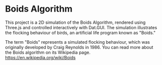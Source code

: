 # Boids Algorithm

This project is a 2D simulation of the Boids Algorithm,  rendered using Three.js and controlled interactively with Dat.GUI. The simulation illustrates the flocking behaviour of birds, an artificial life program known as "Boids."

The term "Boids" represents a simulated flocking behaviour, which was originally developed by Craig Reynolds in 1986. You can read more about the Boids algorithm on its Wikipedia page.
https://en.wikipedia.org/wiki/Boids
